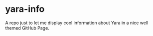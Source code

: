 # yara-info
A repo just to let me display cool information about Yara in a nice well themed GitHub Page.
